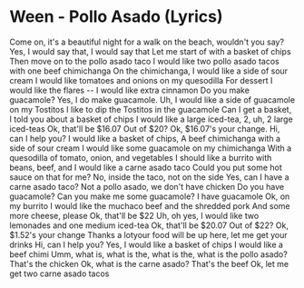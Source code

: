 # Ween  - Pollo Asado (Lyrics)

Come on, it's a beautiful night for a walk on the beach, wouldn't you say? 
Yes, I would say that, I would say that
Let me start of with a basket of chips 
Then move on to the pollo asado taco 
I would like two pollo asado tacos with one beef chimichanga 
On the chimichanga, I would like a side of sour cream 
I would like tomatoes and onions on my quesodilla 
For dessert I would like the flares -- I would like extra cinnamon 
Do you make guacamole? 
Yes, I do make guacamole. 
Uh, I would like a side of guacamole on my Tostitos 
I like to dip the Tostitos in the guacamole 
Can I get a basket, I told you about a basket of chips 
I would like a large iced-tea, 2, uh, 2 large iced-teas
Ok, that'll be $16.07 
Out of $20? Ok, $16.07's your change.
Hi, can I help you? 
I would like a basket of chips, 
A beef chimichanga with a side of sour cream 
I would like some guacamole on my chimichanga 
With a quesodilla of tomato, onion, and vegetables 
I should like a burrito with beans, beef, and 
I would like a carne asado taco 
Could you put some hot sauce on that for me? 
No, inside the taco, not on the side 
Yes, can I have a carne asado taco? 
Not a pollo asado, we don't have chicken 
Do you have guacamole? 
Can you make me some guacamole? 
I have guacamole 
Ok, on my burrito I would like the muchaco beef and the shredded pork 
And some more cheese, please
Ok, that'll be $22 
Uh, oh yes, I would like two lemonades and one medium iced-tea 
Ok, that'll be $20.07 
Out of $22? Ok, $1.52's your change 
Thanks a lotyour food will be up here, let me get your drinks
Hi, can I help you? Yes, I would like a basket of chips 
I would like a beef chimi
Umm, what is, what is the, what is the, what is the pollo asado? 
That's the chicken 
Ok, what is the carne asado? 
That's the beef 
Ok, let me get two carne asado tacos
